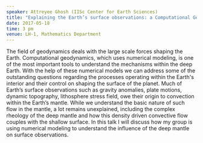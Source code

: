```yaml
---
speaker: Attreyee Ghosh (IISc Center for Earth Sciences)
title: "Explaining the Earth’s surface observations: a Computational Geodynamics Approach"
date: 2017-05-18
time: 3 pm
venue: LH-1, Mathematics Department
---
```


The field of geodynamics deals with the large scale forces
shaping the Earth. Computational geodynamics, which uses numerical
modeling, is one of the most important tools to understand the mechanisms
within the deep Earth. With the help of these numerical models we can
address some of the outstanding questions regarding the processes
operating within the Earth's interior and their control on shaping the
surface of the planet. Much of Earth’s surface observations such as
gravity anomalies, plate motions, dynamic topography, lithosphere stress
field, owe their origin to convection within the Earth’s mantle. While we
understand the basic nature of such flow in the mantle, a lot remains
unexplained, including the complex rheology of the deep mantle and how
this density driven convective flow couples with the shallow surface. In
this talk I will discuss how my group is using numerical modeling to
understand the influence of the deep mantle on surface observations.
